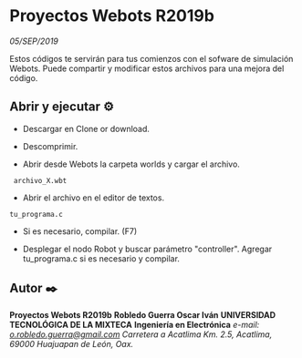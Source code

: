 # Proyectos Webots R2019b
_05/SEP/2019_

Estos códigos te servirán para tus comienzos con el sofware de simulación Webots.
Puede compartir y modificar estos archivos para una mejora del código.

## Abrir y ejecutar ⚙️
* Descargar en Clone or download.

* Descomprimir.

* Abrir desde Webots la carpeta worlds y cargar el archivo.
```
 archivo_X.wbt
```

* Abrir el archivo en el editor de textos.
```
tu_programa.c
```

* Si es necesario, compilar. (F7)

* Desplegar el nodo Robot y buscar parámetro "controller". Agregar tu_programa.c si es necesario y compilar.

## Autor ✒️
**Proyectos Webots R2019b**
**Robledo Guerra Oscar Iván** 
**UNIVERSIDAD TECNOLÓGICA DE LA MIXTECA**
**Ingeniería en Electrónica**
*e-mail: o.robledo.guerra@gmail.com*
*Carretera a Acatlima Km. 2.5, Acatlima, 69000 Huajuapan de León, Oax.*
